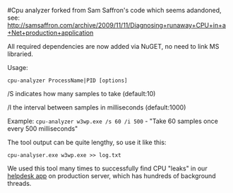 #Cpu analyzer
forked from Sam Saffron's code which seems adandoned, see: http://samsaffron.com/archive/2009/11/11/Diagnosing+runaway+CPU+in+a+Net+production+application

All required dependencies are now added via NuGET, no need to link MS libraried.

Usage:

`cpu-analyzer ProcessName|PID [options]`

/S indicates how many samples to take (default:10)

/I the interval between samples in milliseconds (default:1000)

Example: `cpu-analyzer w3wp.exe /s 60 /i 500` - "Take 60 samples once every 500 milliseconds"

The tool output can be quite lengthy, so use it like this:

`cpu-analyser.exe w3wp.exe >> log.txt`

We used this tool many times to successfully find CPU "leaks" in our [helpdesk app](https://www.jitbit.com/web-helpdesk/) on production server, which has hundreds of background threads.
